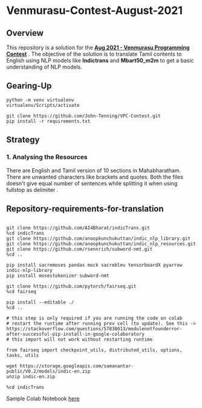 # Venmurasu-Contest-August-2021

## Overview

This repository is a solution for the [**Aug 2021 - Venmurasu Programming Contest**](https://github.com/venmurasu-programming-team/Aug2021-contest) .
The objective of the solution is to translate Tamil contents to English using NLP models like **Indictrans** and **Mbart50_m2m** to get a basic understanding of NLP models.

## Gearing-Up
```
python -m venv virtualenv
virtualenv/Scripts/activate

git clone https://github.com/John-Tenning/VPC-Contest.git
pip install -r requirements.txt

```
## Strategy

### **1. Analysing the Resources**

There are English and Tamil version of 10 sections in Mahabharatham. There are unwanted characters like brackets and quotes.
Both the files doesn't give equal number of sentences while splitting it when using fullstop as delimiter .

## Repository-requirements-for-translation

```

git clone https://github.com/AI4Bharat/indicTrans.git
%cd indicTrans
git clone https://github.com/anoopkunchukuttan/indic_nlp_library.git
git clone https://github.com/anoopkunchukuttan/indic_nlp_resources.git
git clone https://github.com/rsennrich/subword-nmt.git
%cd ..

pip install sacremoses pandas mock sacrebleu tensorboardX pyarrow indic-nlp-library
pip install mosestokenizer subword-nmt

git clone https://github.com/pytorch/fairseq.git
%cd fairseq

pip install --editable ./
%cd ..

# this step is only required if you are running the code on colab
# restart the runtime after running prev cell (to update). See this -> https://stackoverflow.com/questions/57838013/modulenotfounderror-after-successful-pip-install-in-google-colaboratory
# this import will not work without restarting runtime

from fairseq import checkpoint_utils, distributed_utils, options, tasks, utils

wget https://storage.googleapis.com/samanantar-public/V0.2/models/indic-en.zip
unzip indic-en.zip

%cd indicTrans
```
Sample Colab Notebook [here](https://colab.research.google.com/drive/1UByeetC68GibBxZq_wxVu4JxqVmdWvzY?usp=sharing)

